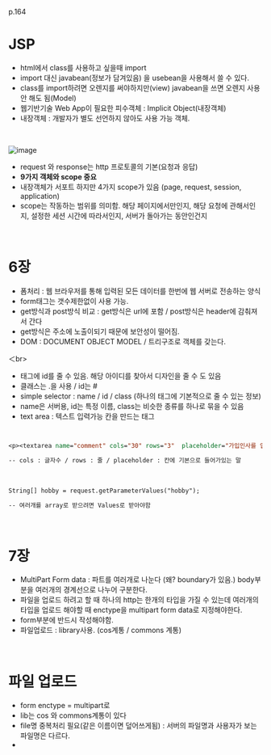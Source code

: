 p.164
<br>
# JSP
- html에서 class를 사용하고 싶을때 import
- import 대신 javabean(정보가 담겨있음) 을 usebean을 사용해서 쓸 수 있다.
- class를 import하려면 오렌지를 써야하지만(view) javabean을 쓰면 오렌지 사용 안 해도 됨(Model)
- 웹기반기술 Web App이 필요한 피수객체 : Implicit Object(내장객체)
- 내장객체 : 개발자가 별도 선언하지 않아도 사용 가능 객체.

<br>

![image](https://github.com/user-attachments/assets/5d20fb67-f0bf-463b-ad01-3188ef161d18)

- request 와 response는 http 프로토콜의 기본(요청과 응답)
- **9가지 객체와 scope 중요**
- 내장객체가 서포트 하지만 4가지 scope가 있음 (page, request, session, application)
- scope는 작동하는 범위를 의미함. 해당 페이지에서만인지, 해당 요청에 관해서인지, 설정한 세션 시간에 따라서인지, 서버가 돌아가는 동안인건지

<br>

# 6장
- 폼처리 : 웹 브라우저를 통해 입력된 모든 데이터를 한번에 웹 서버로 전송하는 양식
- form태그는 갯수제한없이 사용 가능.
- get방식과 post방식 비교 : get방식은 url에 포함 / post방식은 header에 감춰져서 간다
- get방식은 주소에 노출이되기 때문에 보안성이 떨어짐.
- DOM : DOCUMENT OBJECT MODEL / 트리구조로 객체를 갖는다.

＜br>

- 태그에 id를 줄 수 있음. 해당 아이디를 찾아서 디자인을 줄 수 도 있음
- 클래스는 .을 사용 / id는 #
- simple selector : name / id / class (하나의 태그에 기본적으로 줄 수 있는 정보)
- name은 서버용, id는 특정 이름, class는 비슷한 종류를 하나로 묶을 수 있음
- text area : 텍스트 입력가능 칸을 만드는 태그

```jsp


<p><textarea name="comment" cols="30" rows="3"	placeholder="가입인사를 입력해주세요"></textarea>

-- cols : 글자수 / rows : 줄 / placeholder : 칸에 기본으로 들어가있는 말
```

<br>

```jsp
String[] hobby = request.getParameterValues("hobby");

-- 여러개를 array로 받으려면 Values로 받아야함
```

<br>

# 7장

- MultiPart Form data : 파트를 여러개로 나눈다 (왜? boundary가 있음.) body부분을 여러개의 경계선으로 나누어 구분한다.
- 파일을 업로드 하려고 할 때 하나의 http는 한개의 타입을 가질 수 있는데 여러개의 타입을 업로드 해야할 때 enctype을 multipart form data로 지정해야한다.
- form부분에 반드시 작성해야함.
- 파일업로드 : library사용. (cos계통 / commons 계통)

<br>

# 파일 업로드
- form enctype = multipart로
- lib는 cos 와 commons계통이 있다
- file명 중복처리 필요(같은 이름이면 덮어쓰게됨) : 서버의 파일명과 사용자가 보는 파일명은 다르다.
- 
